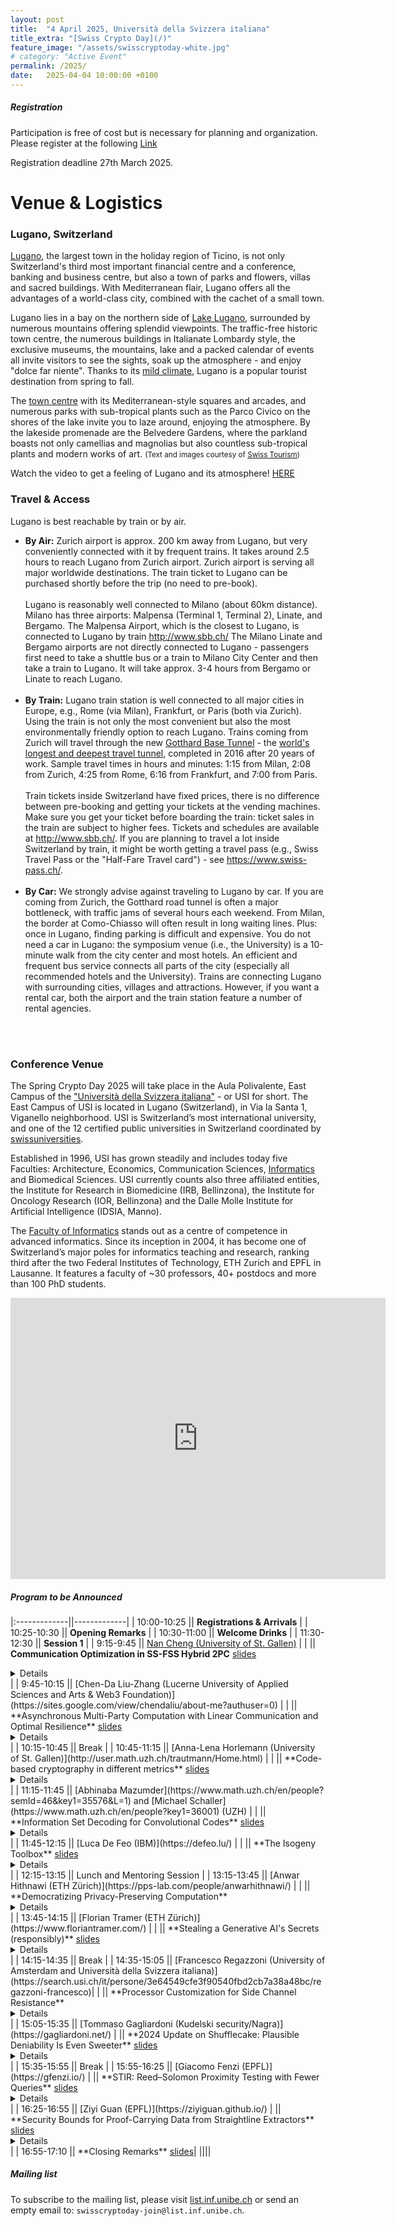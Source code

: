 ```yaml
---
layout: post
title:  "4 April 2025, Università della Svizzera italiana"
title_extra: "[Swiss Crypto Day](/)"
feature_image: "/assets/swisscryptoday-white.jpg"
# category: "Active Event"
permalink: /2025/
date:   2025-04-04 10:00:00 +0100
---
```


<!-- ##### Place holder -->

<!-- We are excited to announce that the third Swiss Crypto Day will be held at the Università della Svizzera italiana on Friday, April 4th, 2025. -->



<p></p>

<!-- Next year's Swiss Crypto Day will be organized at [USI](https://www.usi.ch/en). --> 

<!-- ##### When -->
<!-- September 2nd, 2024, 9:00 - 17:10 -->
 
<!-- ##### Where -->
<!-- SQUARE at the University of St. Gallen, Guisanstrasse 20, 9010 St. Gallen -->


##### Registration

Participation is free of cost but is necessary for planning and organization.
Please register at the following [Link](https://forms.office.com/e/gkUdqARkHV)

Registration deadline 27th March 2025.


<h1>Venue & Logistics</h1>
<h3>Lugano, Switzerland</h3>


<p>
<a href="http://www.luganoturismo.ch/en/discover/city">Lugano</a>, the largest town in the holiday region of Ticino, is not only Switzerland's third most important financial centre and a conference, banking and business centre, but also a town of parks and flowers, villas and sacred buildings. With Mediterranean flair, Lugano offers all the advantages of a world-class city, combined with the cachet of a small town.
</p>

<p>
Lugano lies in a bay on the northern side of <a href="http://www.luganoturismo.ch/en">Lake Lugano</a>, surrounded by numerous mountains offering splendid viewpoints. The traffic-free historic town centre, the numerous buildings in Italianate Lombardy style, the exclusive museums, the mountains, lake and a packed calendar of events all invite visitors to see the sights, soak up the atmosphere - and enjoy &quot;dolce far niente&quot;. Thanks to its <a href="https://meteo.search.ch/lugano">mild climate</a>, Lugano is a popular tourist destination from spring to fall.
</p>
<p>
The <a href="http://www.luganoturismo.ch/en/discover/city">town centre</a> with its Mediterranean-style squares and arcades, and numerous parks with sub-tropical plants such as the Parco Civico on the shores of the lake invite you to laze around, enjoying the atmosphere. By the lakeside promenade are the Belvedere Gardens, where the parkland boasts not only camellias and magnolias but also countless sub-tropical plants and modern works of art. <small>(Text and images courtesy of <a href="http://www.myswitzerland.com/en-ch/lugano.html">Swiss Tourism</a>)</small>
</p>

<p>
    Watch the video to get a feeling of Lugano and its atmosphere! <a href="http://www.youtube.com/embed/uhAl8oYII1o?rel=0">HERE</a>
</p>

<h3>Travel & Access</h3>
<div class="col-xs-6 main-body">
<p>Lugano is best reachable by train or by air. 
</p>
<ul>
<li><strong>By Air:</strong>
<!--<img align=right width="40%" src="./img/ch-by-plane.jpg" class="margined"/> -->
Zurich airport is approx. 200 km away from Lugano, but very conveniently connected with it by frequent trains. It takes around 2.5 hours to reach Lugano from Zurich airport. Zurich airport is serving all major worldwide destinations. The train ticket to Lugano can be purchased shortly before the trip (no need to pre-book).<br>
<br>
Lugano is reasonably well connected to Milano (about 60km distance). Milano has three airports: Malpensa (Terminal 1, Terminal 2), Linate, and Bergamo. The Malpensa Airport, which is the closest to Lugano, is connected to Lugano by train <a href="http://www.sbb.ch/en/home.html">http://www.sbb.ch/</a> 
The Milano Linate and Bergamo airports are not directly connected to Lugano - passengers first need to take a shuttle bus or a train to Milano City Center and then take a train to Lugano. It will take approx. 3-4 hours from Bergamo or Linate to reach Lugano.
</li><br>
<li><strong>By Train:</strong>
<!-- <img align=right width="40%" src="./img/ch-by-train.jpg" class="margined" />  -->
Lugano train station is well connected to all major cities in Europe, e.g., Rome (via Milan), Frankfurt, or Paris (both via Zurich). Using the train is not only the most convenient but also the most environmentally friendly option to reach Lugano. Trains coming from Zurich will travel through the new <a href="http://www.gottardo2016.ch/en">Gotthard Base Tunnel</a> - the <a href="https://en.wikipedia.org/wiki/List_of_longest_tunnels">world's longest and deepest travel tunnel</a>, completed in 2016 after 20 years of work. Sample travel times in hours and minutes: 1:15 from Milan, 2:08 from Zurich, 4:25 from Rome, 6:16 from Frankfurt, and 7:00 from Paris.<br><br>
Train tickets inside Switzerland have fixed prices, there is no difference between pre-booking and getting your tickets at the vending machines. Make sure you get your ticket before boarding the train: ticket sales in the train are subject to higher fees. Tickets and schedules are available at <a href="http://www.sbb.ch/en/home.html">http://www.sbb.ch/</a>. If you are planning to travel a lot inside Switzerland by train, it might be worth getting a travel pass (e.g., Swiss Travel Pass or the "Half-Fare Travel card") - see <a href="https://www.swiss-pass.ch/">https://www.swiss-pass.ch/</a>. 
</li><br>
<li><strong>By Car:</strong>
<!-- <img align=right width="40%" src="./img/ch-by-car.jpg" class="margined" /> -->
We strongly advise against traveling to Lugano by car. If you are coming from Zurich, the Gotthard road tunnel is often a major bottleneck, with traffic jams of several hours each weekend. From Milan, the border at Como-Chiasso will often result in long waiting lines. Plus: once in Lugano, finding parking is difficult and expensive. You do not need a car in Lugano: the symposium venue (i.e., the University) is a 10-minute walk from the city center and most hotels. An efficient and frequent bus service connects all parts of the city (especially all recommended hotels and the University). Trains are connecting Lugano with surrounding cities, villages and attractions. However, if you want a rental car, both the airport and the train station feature a number of rental agencies.
</li>
</ul>
<br>
<br>
</div>


<h3>Conference Venue</h3>
<p>
<!-- <img align=right src="./img/usi-entrance.jpg" /> -->
<!--<img align=right width="30%" src="./img/usi-campus-green.jpg" class="margined" /> -->
The Spring Crypto Day 2025 will take place in the Aula Polivalente, East Campus of the <a href="http://www.usi.ch">&quot;Universit&#224; della Svizzera italiana&quot;</a> - or USI for short. The East Campus of USI is located in Lugano (Switzerland), in Via la Santa 1, Viganello neighborhood. USI is Switzerland’s most international university, and one of the 12 certified public universities in Switzerland coordinated by <a href="https://www.swissuniversities.ch/en">swissuniversities</a>. </p>
<p>
Established in 1996, USI has grown steadily and includes today five Faculties: Architecture, Economics, Communication Sciences, <a href="http://www.inf.usi.ch/">Informatics</a> and Biomedical Sciences. USI currently counts also three affiliated entities, the Institute for Research in Biomedicine (IRB, Bellinzona), the Institute for Oncology Research (IOR, Bellinzona) and the Dalle Molle Institute for Artificial Intelligence (IDSIA, Manno).</p>
<p>
The <a href="http://www.inf.usi.ch">Faculty of Informatics</a> stands out as a centre of competence in advanced informatics. Since its inception in 2004, it has become one of Switzerland’s major poles for informatics teaching and research, ranking third after the two Federal Institutes of Technology, ETH Zurich and EPFL in Lausanne. It features a faculty of ~30 professors, 40+ postdocs and more than 100 PhD students.</p>

<p>
<div class="google-maps">
<iframe src="https://www.google.com/maps/embed?pb=!1m18!1m12!1m3!1d2771.0135421983528!2d8.95603381532269!3d46.01092200481717!2m3!1f0!2f0!3f0!3m2!1i1024!2i768!4f13.1!3m3!1m2!1s0x47842d8a7d9d44e1%3A0x51147d79a8566d60!2sUniversit%C3%A0+della+Svizzera+italiana!5e0!3m2!1sit!2sch!4v1491211269079" width="600" height="450" frameborder="0" style="border:0" allowfullscreen></iframe></p>
</div>
</p>

##### Program to be Announced

|:-------------||-------------|
|  10:00-10:25 || **Registrations & Arrivals** |
|  10:25-10:30 || **Opening Remarks** |
|  10:30-11:00 || **Welcome Drinks** |
|  11:30-12:30 || **Session 1** |
|  9:15-9:45   || [Nan Cheng (University of St. Gallen)](https://nancheng.me/) |
|              || **Communication Optimization in SS-FSS Hybrid 2PC** <a href="https://drive.google.com/file/d/1Cuc7NB83kwTZLXvKjwwdgK8HLhm3rarj/view?usp=sharing" style="text-decoration: underline;">slides</a>
 <details close>Calculating the distance between two non-normalized vectors X and Y using cos(X,Y), and comparing it to a predefined threshold τ, is crucial in privacy-sensitive applications such as biometric authentication, identification, machine learning algorithms (e.g., linear regression, k-nearest neighbors), and typo-tolerant password-based authentication. To enhance secure computation efficiency in this context, we propose a communication optimization method utilizing a novel building block, CondEval, conditionally (depends on a boolean secret sharing) evaluate a function secret sharing gate in one round. CondEval is designed to operate effectively in both semi-honest and malicious settings. By evaluating protocols derived from CondEval in the context of voice-based biometric authentication, the results demonstrated notable efficiency improvements over existing SOTAs. In this talk, I will give a step-by-step introduction to this technique and show its impact in practical application.</details> |
|  9:45-10:15  || [Chen-Da Liu-Zhang (Lucerne University of Applied Sciences and Arts & Web3 Foundation)](https://sites.google.com/view/chendaliu/about-me?authuser=0) |
|              || **Asynchronous Multi-Party Computation with Linear Communication and Optimal Resilience**  <a href="https://drive.google.com/file/d/1J6WWfwna79yRGXr6KWurj22lXlKLiXkH/view?usp=sharing" style="text-decoration: underline;">slides</a> <details close>Secure multi-party computation (MPC) allows a set of parties to jointly compute a function over their private inputs. The seminal works of Ben-Or, Canetti and Goldreich [STOC '93] and Ben-Or, Kelmer and Rabin [PODC '94] settled the feasibility of MPC over asynchronous networks. Despite the significant line of work devoted to improving the communication complexity, current protocols with information-theoretic security and optimal resilience communicate \Omega(n^4C) field elements for a circuit with C multiplication gates. In contrast, synchronous MPC protocols with O(nC) communication have long been known. In this work we provide the first asynchronous MPC protocol with optimal resilience and linear O(nC) communication. The protocol makes black-box use of an asynchronous complete secret-sharing (ACSS) protocol, where the cost per multiplication reduces to the cost of distributing a constant number of sharings via ACSS, improving a linear factor over the state of the art by Choudhury and Patra [IEEE Trans. Inf. Theory '17]. Instantiating the ACSS with the concurrent work by Ji, Li and Song [CRYPTO '24] achieving linear cost per sharing, the result follows.</details>  |
| 10:15-10:45  || Break |
| 10:45-11:15  || [Anna-Lena Horlemann (University of St. Gallen)](http://user.math.uzh.ch/trautmann/Home.html) |
|              || **Code-based cryptography in different metrics** <a href="https://drive.google.com/file/d/1UcjEAZfI0poaz-zEHf_QlbAm6GOLDnkr/view?usp=sharing" style="text-decoration: underline;">slides</a> <details close>Classically code-based cryptography uses the Hamming metric, however, one can replace it by any other coding metric and the respective isometries, as long as the metric is defined on a vector space (as the ambient space). The most studied alternative metric in code-based cryptography is the rank metric, for which many results are known. Furthermore, the Lee and the sum-rank metric have recently gotten a lot of attention in this context. We will give an overview of known results and open questions for those metrics, including: 1. public key cryptosystems, 2. identification schemes and digital signatures, 3. generic decoding, 4. structural attacks on public keys. Finally, we will show how the metrics are related to each other (or other metrics) and which metric bears similarities with lattice-based cryptography.</details>|
| 11:15-11:45  || [Abhinaba Mazumder](https://www.math.uzh.ch/en/people?semId=46&key1=35576&L=1) and [Michael Schaller](https://www.math.uzh.ch/en/people?key1=36001) (UZH) |
|              || **Information Set Decoding for Convolutional Codes** <a href="https://drive.google.com/file/d/1Sn9h0zTMq3aB2M4TZhivgyM3XnLj9HFW/view?usp=sharing" style="text-decoration: underline;">slides</a> <details close>We present generic decoding algorithms for McEliece type systems that use (non-tail-biting) convolutional codes and show how to use them to reduce the security of two proposed cryptosystems. We were able to successfully recover many of the errors used in the encryption in less than 10 hours.</details>|
| 11:45-12:15  || [Luca De Feo (IBM)](https://defeo.lu/) |
|              || **The Isogeny Toolbox** <a href="https://drive.google.com/file/d/1E7G8wXRHsMONzZXUXobHS9fhnzK7xbpS/view?usp=sharing" style="text-decoration: underline;">slides</a>  <details close>They say it's hard compute an isogeny between any two elliptic curves, and yet they spend their time computing them. Isogeny people have played us for absolute fools! What does "compute" even mean for an isogeny, anyway? If you think you know, think twice. I, for one, change definition every other day. The truth is that as we kept discovering more and more algorithms / protocols / attacks, our understanding of what it means to compute an isogeny has changed, and some protocols we believed were secure were lost in the process, while others were created. In this talk I will explain how our understanding of isogeny computations has changed over time and what it means for cryptography.</details>|
| 12:15-13:15  || Lunch and Mentoring Session |
| 13:15-13:45  || [Anwar Hithnawi (ETH Zürich)](https://pps-lab.com/people/anwarhithnawi/) |
|              || **Democratizing Privacy-Preserving Computation** <details close>The potential of data to transform science and society has spurred unparalleled efforts to collect it in increasingly sensitive and granular forms, which has raised a variety of societal concerns about how this data is handled and used. Though today, at-rest and in-transit encryption are standard practices, these alone are insufficient to address the security and privacy needs of emerging complex data-driven applications in inherently privacy-sensitive domains. Moreover, these applications frequently require sharing and disclosing data for legitimate reasons. Nonetheless, prevailing data-sharing practices in these systems often disregard privacy considerations, leading to numerous instances of data misuse and abuse. In the past few decades, cryptographers have developed an array of theoretical techniques that, in principle, could address the security and privacy needs of these applications, including secure computation and privacy-enhancing techniques. The increasing urgency in addressing security and privacy concerns within these complex environments has generated a growing demand to transition these theoretical techniques into practice. While these techniques promise to enhance privacy and security for sensitive data, realizing their full potential in practice remains challenging. In this talk, I will discuss and motivate research on making privacy-preserving technologies more accessible and easier to develop and deploy. Throughout the talk, I will discuss the prevalent challenges of efficiency, functionality, and accessibility in this research area.</details>|
| 13:45-14:15  || [Florian Tramer (ETH Zürich)](https://www.floriantramer.com/) |
|              || **Stealing a Generative AI's Secrets (responsibly)** <a href="https://drive.google.com/file/d/1On-4k4QWhFgAysBxWWA4iRbbZ5DELZL1/view?usp=sharing" style="text-decoration: underline;">slides</a> <details close>Companies that develop generative AI tools such as ChatGPT keep most development and deployment details secret. We typically don't know what the underlying model looks like (or how big it is), what it was trained on, or what safety measures are applied. In this talk, I'll show how we reverse-engineered such secrets from various production systems, and draw some connections to cryptographic problems. I'll conclude with a discussion of responsible disclosure practices in today's AI world, and how we might improve them.</details> |
| 14:15-14:35  || Break |
| 14:35-15:05  || [Francesco Regazzoni (University of Amsterdam and Università della Svizzera italiana)](https://search.usi.ch/it/persone/3e64549cfe3f90540fbd2cb7a38a48bc/regazzoni-francesco)|
|              || **Processor Customization for Side Channel Resistance** <details close></details> |
| 15:05-15:35  || [Tommaso Gagliardoni (Kudelski security/Nagra)](https://gagliardoni.net/) 
|              || **2024 Update on Shufflecake: Plausible Deniability Is Even Sweeter** <a href="https://drive.google.com/file/d/1vbgFKRwb7dfd1XCdhW0jjxbzkn_4KuRp/view?usp=sharing" style="text-decoration: underline;">slides</a> <details close>Shufflecake is an open-source data encryption tool that allows creation of hidden volumes on a storage device in such a way that it is very difficult, even under forensic inspection, to prove the existence of such volumes. This is useful for people whose freedom of expression is threatened by repressive authorities or dangerous criminal organizations, in particular: whistleblowers, investigative journalists, and activists for human rights in oppressive regimes. You can consider Shufflecake a "spiritual successor" of tools such as TrueCrypt and VeraCrypt, but vastly improved: it is fast, supports any filesystem of choice, and can concurrently manage multiple layers of nested decoy volumes, so to improve user experience and make deniability of the existence of these partitions really plausible. Shufflecake is the result of a multi-year research aimed at solving fundamental limitations of plausible deniability tools. It is under active development, and after the initial success (DEF CON Demo Labs, ACM CCS, and others) the community of contributors is growing, bringing new ideas and results to the table. In this talk we will present the history and limitations of other existing solutions, we will show how Shufflecake works and solves such limitations, and we will highlight recent improvements, both theoretical and practical. In particular, we will announce the release of the "Lite" version of Shufflecake, and we will present the official roadmap and plans for the release of the first Shufflecake-powered fully hidden OS.</details> |
| 15:35-15:55  || Break |
| 15:55-16:25  || [Giacomo Fenzi (EPFL)](https://gfenzi.io/) 
|              || **STIR: Reed–Solomon Proximity Testing with Fewer Queries** <a href="https://drive.google.com/file/d/1Bg3FhpObKjGNaN7u_dCY9FZdVm1SLfVt/view?usp=sharing" style="text-decoration: underline;">slides</a> <details close>We present STIR (Shift To Improve Rate), an interactive oracle proof of proximity (IOPP) for Reed–Solomon codes that achieves the best known query complexity of any concretely efficient IOPP for this problem. For λ bits of security, STIR has query complexity O(log d+λ· loglog d), while FRI, a popular protocol, has query complexity O(λ·log d) (including variants of FRI based on conjectured security assumptions). STIR relies on a new technique for recursively improving the rate of the tested Reed–Solomon code. We provide an implementation of STIR compiled to a SNARK. Compared to a highly optimized implementation of FRI, STIR achieves an improvement in argument size that ranges from 1.25× to 2.46× depending on the chosen parameters, with similar prover and verifier running times. For example, in order to achieve 128 bits of security for degree 226 and rate 1/4, STIR has argument size 114 KiB, compared to 211 KiB for FRI.</details> |
| 16:25-16:55  || [Ziyi Guan (EPFL)](https://ziyiguan.github.io/) 
|              || **Security Bounds for Proof-Carrying Data from Straightline Extractors** <a href="https://drive.google.com/file/d/1oI7mi58DxGLBexjhme-jfD-O5GN6VnXP/view?usp=sharing" style="text-decoration: underline;">slides</a> <details close>Proof-carrying data (PCD) is a widely used cryptographic primitive that can be obtained by recursively-composing SNARKs or related primitives. However, these constructions do not come with security analyses that yield useful concrete security bounds. In this work we show that the PCD obtained from SNARKs with straightline knowledge soundness has essentially the same security as the underlying SNARK. In this setting, recursive composition incurs no security loss. As a notable application, our work offers an idealized model that provides useful, albeit heuristic, guidance for setting the security parameters of recursive STARKs currently used in blockchain systems. Based on https://eprint.iacr.org/2023/1646.pdf, joint work with Alessandro Chiesa, Shahar Samocha, and Eylon Yogev. </details> |
| 16:55-17:10  || **Closing Remarks** <a href="https://drive.google.com/file/d/1l7kwt4RUsDhOitIwlw88beGzBx6R0XWp/view?usp=sharing" style="text-decoration: underline;">slides</a>|
||||


<p></p>


##### Mailing list
To subscribe to the mailing list, please visit [list.inf.unibe.ch](https://list.inf.unibe.ch/postorius/lists/swisscryptoday.list.inf.unibe.ch/) or send an empty email to: `swisscryptoday-join@list.inf.unibe.ch`.

